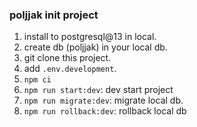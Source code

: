 ### poljjak init project
1. install to postgresql@13 in local.
2. create db (poljjak) in your local db.
3. git clone this project.
4. add `.env.development`.
5. `npm ci`
6. `npm run start:dev`: dev start project
7. `npm run migrate:dev`: migrate local db.
8. `npm run rollback:dev`: rollback local db